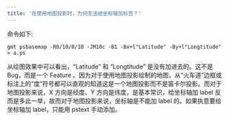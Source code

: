 ```yaml
---
title: '在使用地图投影时，为何无法给坐标轴加标签？'
---
```


命令如下:

```
gmt psbasemap -R0/10/0/10 -JM10c -B1 -Bx+l"Latitude" -By+l"Longtitude" > a.ps
```

从绘图效果中可以看出，“Latitude” 和 “Longtitude” 是没有加进去的。这不是 Bug，而是一个  Feature 。因为对于使用地图投影绘制的地图，从“火车道”边框或标注上的“度”符号都可以直观的知道这是一个地图投影而不是笛卡尔投影。而对于地图投影来说，X 方向是经度、Y 方向是纬度，是基本常识，给坐标轴加 label 反而是多此一举，故而对于地图投影来说，坐标轴是不能加 label 的。如果执意要给坐标轴加 label，只能用 pstext 手动添加。

